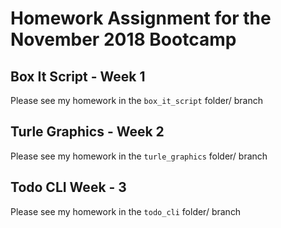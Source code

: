 # Homework Assignment for the November 2018 Bootcamp

## Box It Script - Week 1
Please see my homework in the `box_it_script` folder/ branch

## Turle Graphics - Week 2
Please see my homework in the `turle_graphics` folder/ branch

## Todo CLI Week - 3
Please see my homework in the `todo_cli` folder/ branch
